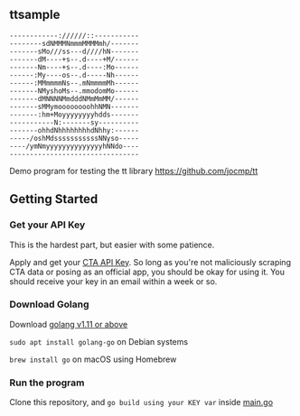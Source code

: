 ## ttsample

```
------------://////::-----------
--------sdNMMMNmmmMMMMmh/-------
-------sMo///ss---d////hN-------
-------dM----+s--.d----+M/------
-------Nm----+s--.d----:Mo------
------:My----os--.d-----Nh------
------:MMmmmmNs--.mNmmmmMh------
-------NMyshoMs--.mmodomMo------
-------dMNNNNMmdddNMmMmMM/------
-------sMMymoooooooohhNMN-------
-------:hm+Moyyyyyyyyhdds-------
-----------N:-------sy----------
-------ohhdNhhhhhhhhdNhhy:------
-----/oshMdsssssssssssNNyso-----
----/ymNmyyyyyyyyyyyyyyhNNdo----
--------------------------------
```

Demo program for testing the tt library <https://github.com/jocmp/tt>

## Getting Started

### Get your API Key

This is the hardest part, but easier with some patience.

Apply and get your [CTA API Key](https://www.transitchicago.com/developers/traintrackerapply/). So long as you're not maliciously scraping CTA data or posing as an official app, you should be okay for using it. You should receive your key in an email within a week or so.

### Download Golang

Download [golang v1.11 or above](https://golang.org/doc/install)

`sudo apt install golang-go` on Debian systems

`brew install go` on macOS using Homebrew


### Run the program
Clone this repository, and `go build using your KEY var` inside [main.go](https://github.com/jocmp/ttsample/blob/master/main.go)
